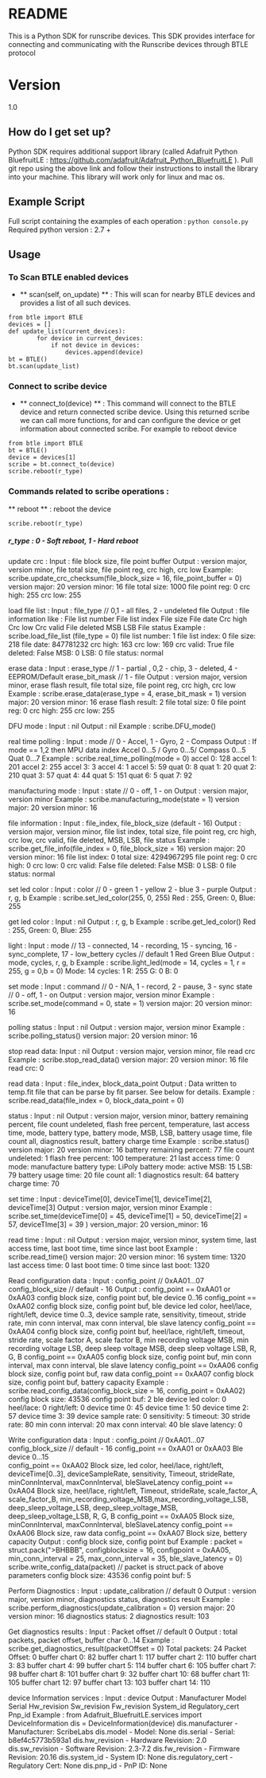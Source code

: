 # README #

This is a Python SDK for runscribe devices. This SDK provides interface for connecting and communicating with the Runscribe devices through BTLE protocol 

# Version #
1.0

## How do I get set up? ##

Python SDK requires additional support library (called Adafruit Python BluefruitLE : https://github.com/adafruit/Adafruit_Python_BluefruitLE ). Pull git repo using the above link and follow their instructions to install the library into your machine. This library will work only for linux and mac os.

## Example Script ##
Full script containing the examples of each operation : 
``` python console.py ```
Required python version : 2.7 + 


## Usage ##

### To Scan BTLE enabled devices ###
* ** scan(self, on_update) ** : This will scan for nearby BTLE devices and provides a list of all such devices.

```
from btle import BTLE
devices = []
def update_list(current_devices):
        for device in current_devices:
            if not device in devices:
                devices.append(device)
bt = BTLE() 
bt.scan(update_list)
```


### Connect to scribe device ###
* ** connect_to(device) ** : This command will connect to the BTLE device and return connected scribe device. Using this returned scribe we can call more functions, for and can configure the device or get information about connected scribe.
For example to reboot device 
```
from btle import BTLE
bt = BTLE() 
device = devices[1] 
scribe = bt.connect_to(device)
scribe.reboot(r_type) 
```

### Commands related to scribe operations : ###
** reboot ** : reboot the device

```scribe.reboot(r_type)```

##### r_type : 0 - Soft reboot, 1 - Hard reboot #####



 update crc :
Input : file block size, file point buffer
Output : version major, version minor, file total size, file point reg, crc high, crc low
Example:
scribe.update_crc_checksum(file_block_size = 16, file_point_buffer = 0)
version major: 20
version minor: 16
file total size: 1000
file point reg: 0
crc high: 255
crc low: 255


load file list : 
Input : file_type // 0,1 - all files, 2 - undeleted file
Output : file information like :
File list number
File list index
File size
File date
Crc high
Crc low
Crc valid
File deleted
MSB
LSB
File status
Example :
scribe.load_file_list (file_type = 0)
file list number: 1
file list index: 0
file size: 218
file date: 847781232
crc high: 163
crc low: 169
crc valid: True
file deleted: False
MSB: 0
LSB: 0
file status: normal


erase data :
Input : 
erase_type  // 1 - partial , 0,2 - chip, 3 - deleted, 4 - EEPROM/Default
erase_bit_mask // 1 - file 
Output : version major, version minor, erase flash result, file total size, file point reg, crc high, crc low
Example :
scribe.erase_data(erase_type = 4, erase_bit_mask = 1)
version major: 20
version minor: 16
erase flash result: 2
file total size: 0
file point reg: 0
crc high: 255
crc low: 255
 
DFU mode :
Input : nil
Output : nil
Example :
scribe.DFU_mode()


real time polling :
Input : mode // 0 - Accel, 1 - Gyro, 2 - Compass
Output : 
If mode == 1,2 then MPU data index
Accel 0...5 / Gyro 0...5/ Compass 0...5
Quat 0...7
Example :
scribe.real_time_polling(mode = 0)
accel 0: 128
accel 1: 201
accel 2: 255
accel 3: 3
accel 4: 1
accel 5: 59
quat 0: 8
quat 1: 20
quat 2: 210
quat 3: 57
quat 4: 44
quat 5: 151
quat 6: 5
quat 7: 92


manufacturing mode : 
Input : state // 0 - off, 1 - on
Output : version major, version minor
Example :
scribe.manufacturing_mode(state = 1)
version major: 20
version minor: 16


file information : 
Input : file_index, file_block_size (default - 16)
Output : version major, version minor, file list index, total size, file point reg, crc high, crc low, crc valid, file deleted, MSB, LSB, file status
Example :
scribe.get_file_info(file_index = 0, file_block_size = 16)
version major: 20
version minor: 16
file list index: 0
total size: 4294967295
file point reg: 0
crc high: 0
crc low: 0
crc valid: False
file deleted: False
MSB: 0
LSB: 0
file status: normal


set led color : 
Input : color // 0 - green 1 - yellow 2 - blue 3 - purple
Output : r, g, b
Example : 
scribe.set_led_color(255, 0, 255)
Red : 255, Green: 0, Blue: 255


get led color :
Input : nil
Output : r, g, b
Example :
scribe.get_led_color()
Red : 255, Green: 0, Blue: 255


light :
Input :
mode // 13 - connected, 14 - recording, 15 - syncing, 16 - sync_complete, 17 - low_bettery
cycles // default 1
Red
Green
Blue
Output : mode, cycles, r, g, b
Example :
scribe.light_led(mode = 14, cycles = 1, r = 255, g = 0,b = 0)
Mode: 14
cycles: 1
R: 255
G: 0
B: 0




set mode :
Input : 
command // 0 - N/A, 1 - record, 2 - pause, 3 - sync
state // 0 - off, 1 - on
Output : version major, version minor
Example :
scribe.set_mode(command = 0, state = 1)
version major: 20
version minor: 16
 
polling status :
Input : nil
Output : version major, version minor
Example :
scribe.polling_status()
version major: 20
version minor: 16
 
stop read data: 
Input : nil
Output : version major, version minor, file read crc
Example :
scribe.stop_read_data()
version major: 20
version minor: 16
file read crc: 0




read data : 
Input : file_index, block_data_point
Output : Data written to temp.fit file that can be parse by fit parser. See below for details. 
Example :
scribe.read_data(file_index = 0, block_data_point = 0)


status :
Input : nil 
Output : version major, version minor, battery remaining percent, file count undeleted, flash free percent, temperature, last access time, mode, battery type, battery mode, MSB, LSB, battery usage time, file count all, diagnostics result, battery charge time
Example :
scribe.status()
version major: 20
version minor: 16
battery remaining percent: 77
file count undeleted: 1
flash free percent: 100
temperature: 21
last access time: 0
mode: manufacture
battery type: LiPoly
battery mode: active
MSB: 15
LSB: 79
battery usage time: 20
file count all: 1
diagnostics result: 64
battery charge time: 70


set time :
Input : deviceTime[0], deviceTime[1], deviceTime[2], deviceTime[3]
Output : version major, version minor
Example :
scribe.set_time(deviceTime[0] = 45, deviceTime[1] = 50, deviceTime[2] = 57, deviceTIme[3] = 39 )
version_major: 20
version_minor: 16


read time :
Input : nil
Output : version major, version minor, system time, last access time, last boot time, time since last boot
Example :
scribe.read_time()
version major: 20
version minor: 16
system time: 1320
last access time: 0
last boot time: 0
time since last boot: 1320


Read configuration data :
Input :
config_point // 0xAA01...07
config_block_size // default - 16
Output : 
config_point == 0xAA01 or 0xAA03
config block size, config point buf, ble device 0..16 
config_point == 0xAA02
config block size, config point buf, ble device led color, heel/lace, right/left, device time 0..3, device sample rate, sensitivity, timeout, stride rate, min conn interval, max conn interval, ble slave latency
config_point == 0xAA04
config block size, config point buf, heel/lace, right/left, timeout, stride rate, scale factor A, scale factor B, min recording voltage MSB, min recording voltage LSB, deep sleep voltage MSB, deep sleep voltage LSB, R, G, B
config_point == 0xAA05
config block size, config point buf, min conn interval, max conn interval, ble slave latency
config_point == 0xAA06
config block size, config point buf, raw data
config_point == 0xAA07
config block size, config point buf, battery capacity
Example :
scribe.read_config_data(config_block_size = 16, config_point = 0xAA02)
config block size: 43536
config point buf: 2
ble device led color: 0
heel/lace: 0
right/left: 0
device time 0: 45
device time 1: 50
device time 2: 57
device time 3: 39
device sample rate: 0
sensitivity: 5
timeout: 30
stride rate: 80
min conn interval: 20
max conn interval: 40
ble slave latency: 0




Write configuration data :
Input :
config_point // 0xAA01...07
config_block_size // default - 16
config_point == 0xAA01 or 0xAA03
Ble device 0…15  
config_point == 0xAA02
Block size, led color, heel/lace, right/left, deviceTime[0..3], deviceSampleRate, sensitivity, Timeout, strideRate, minConnInterval, maxConnInterval, bleSlaveLatency
config_point == 0xAA04 
Block size,  heel/lace, right/left, Timeout, strideRate, scale_factor_A, scale_factor_B, min_recording_voltage_MSB,max_recording_voltage_LSB, deep_sleep_voltage_LSB, deep_sleep_voltage_MSB, deep_sleep_voltage_LSB, R, G, B
config_point == 0xAA05
Block size, minConnInterval, maxConnInterval, bleSlaveLatency
config_point == 0xAA06
Block size, raw data
config_point == 0xAA07
Block size, bettery capacity 
 Output : config block size, config point buf
Example :
packet = struct.pack(">BHBBB", configblocksize = 16, configpoint = 0xAA05, min_conn_interval = 25, max_conn_interval = 35, ble_slave_latency = 0)
scribe.write_config_data(packet)  // packet is struct.pack of above parameters
config block size: 43536
config point buf: 5


Perform Diagnostics : 
Input :
update_calibration // default 0
 Output : version major, version minor, diagnostics status, diagnostics result
Example :
scribe.perform_diagnostics(update_calibration = 0)
version major: 20
version minor: 16
diagnostics status: 2
diagnostics result: 103


Get diagnostics results :
Input : Packet offset  // default 0 
Output : total packets, packet offset, buffer char 0...14
Example :
scribe.get_diagnostics_result(packetOffset = 0)
Total packets: 24
Packet Offset: 0
buffer chart 0: 82
buffer chart 1: 117
buffer chart 2: 110
buffer chart 3: 83
buffer chart 4: 99
buffer chart 5: 114
buffer chart 6: 105
buffer chart 7: 98
buffer chart 8: 101
buffer chart 9: 32
buffer chart 10: 68
buffer chart 11: 105
buffer chart 12: 97
buffer chart 13: 103
buffer chart 14: 110


device Information services :
Input : device 
Output : 
Manufacturer
Model
Serial
Hw_revision
Sw_revision
Fw_revision
System_id
Regulatory_cert
Pnp_id
Example :
from Adafruit_BluefruitLE.services import DeviceInformation
dis = DeviceInformation(device)
dis.manufacturer - Manufacturer: ScribeLabs
dis.model - Model: None
dis.serial - Serial: b8ef4c5773b593a1
dis.hw_revision - Hardware Revision: 2.0
dis.sw_revision - Software Revision: 2.3-7.2
dis.fw_revision - Firmware Revision: 20.16
dis.system_id - System ID: None
dis.regulatory_cert - Regulatory Cert: None
dis.pnp_id - PnP ID: None